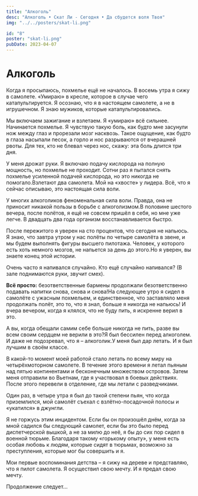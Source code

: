```yaml
---
title: "Алкоголь"
desc: "Алкоголь • Скат Ли - Сегодня • Да сбудется воля Твоя"
img: "../../posters/skat-li.png"

id: "8"
poster: "skat-li.png"
pubDate: 2023-04-07
---
```


# Алкоголь

Когда я просыпаюсь, похмелье ещё не началось. В восемь утра я сижу в самолете. «Умираю» в кресле, которое в случае чего катапультируется. Я осознаю, что я в настоящем самолете, а не в игрушечном. Я знаю мужиков, которые катапультировались. 

Мы включаем зажигание и взлетаем. Я «умираю» всё сильнее. Начинается похмелье. Я чувствую такую боль, как будто мне засунули нож между глаз и прорезали мозг насквозь. Такое ощущение, как будто в глаза насыпали песок, а горло и нос разрываются от вчерашней рвоты. Для тех, кто не блевал через нос, скажу: эта боль длится три дня. 

У меня дрожат руки. Я включаю подачу кислорода на полную мощность, но похмелье не проходит. Сотни раз я пытался снять похмелье усиленной подачей кислорода, но это никогда не помогало.Взлетают два самолета. Мой на «хвосте» у лидера. Всё, что я сейчас описываю, это настоящая сила воли. 

У многих алкоголиков феноменальная сила воли. Правда, она не приносит никакой пользы в борьбе с алкоголизмом.В половине шестого вечера, после полётов, я ещё не совсем пришёл в себя, но мне уже легче. В двадцать два года организм восстанавливается быстро. 

После пережитого я уверен на сто процентов, что сегодня не напьюсь. Я знаю, что завтра утром у нас полёты по четыре самолёта в звене, и мы будем выполнять фигуры высшего пилотажа. Человек, у которого есть хоть немного мозгов, не напьется за день до этого.Но я уверен, вы знаете конец этой истории. 

Очень часто я напивался случайно. Кто ещё случайно напивался? (В зале поднимаются руки, звучит смех). 

**Всё просто:** безответственные бармены продолжали безответственно подавать напитки снова, снова и снова!На следующее утро я сидел в самолёте с ужасным похмельем, и единственное, что заставляло меня продолжать полёт, это то, что я знал, больше я никогда не напьюсь! И вчера вечером, когда я клялся, что не буду пить, я искренне верил в это. 

А вы, когда обещали самим себе больше никогда не пить, разве вы всем своим сердцем не верили в это?Я был бессилен перед алкоголем. И даже не подозревал, что я – алкоголик.У меня был дар летать. И я был лучшим в своём классе. 

В какой-то момент моей работой стало летать по всему миру на четырёхмоторном самолете. В течение этого времени я летал пьяным над пятью континентами и бесконечным множеством островов. Затем меня отправили во Вьетнам, где я участвовал в боевых действиях. После этого перевели в отделение, где мы летали с разведчиками.

Один раз, в четыре утра я был до такой степени пьян, что когда приземлился, мой самолёт съехал с взлётно-посадочной полосы и «укатился» в джунгли. 

Я не горжусь этим инцидентом. Если бы он произошёл днём, когда за мной садился бы следующий самолет, если бы это было перед диспетчерской вышкой, а не за милю до неё, я бы до сих пор сидел в военной тюрьме. Благодаря такому «горькому опыту», у меня есть особая любовь к людям, которые сидят в тюрьмах, возможно за преступления, которые мог бы совершить и я. 

Мои первые воспоминания детства – я сижу на дереве и представляю, что я пилот самолета. Я осуществил свою мечту. И я предал свою мечту.

Продолжение следует…
